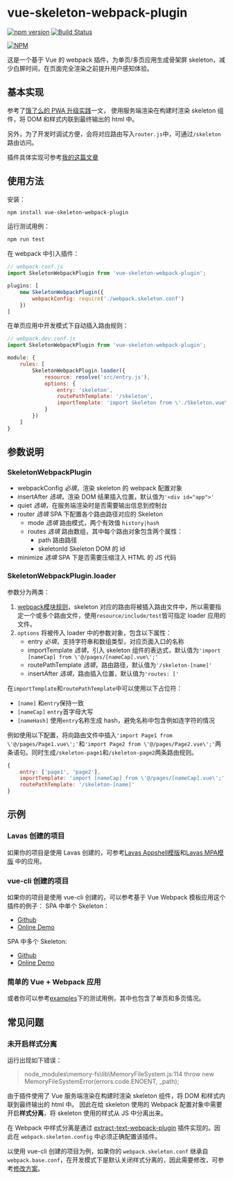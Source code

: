 vue-skeleton-webpack-plugin
===================

[![npm version](https://badge.fury.io/js/vue-skeleton-webpack-plugin.svg)](https://badge.fury.io/js/vue-skeleton-webpack-plugin)
[![Build Status](https://travis-ci.org/lavas-project/vue-skeleton-webpack-plugin.svg?branch=master)](https://travis-ci.org/lavas-project/vue-skeleton-webpack-plugin)

[![NPM](https://nodei.co/npm/vue-skeleton-webpack-plugin.png?downloads=true&downloadRank=true&stars=true)](https://nodei.co/npm/vue-skeleton-webpack-plugin/)

这是一个基于 Vue 的 webpack 插件，为单页/多页应用生成骨架屏 skeleton，减少白屏时间，在页面完全渲染之前提升用户感知体验。

## 基本实现

参考了[饿了么的 PWA 升级实践](https://huangxuan.me/2017/07/12/upgrading-eleme-to-pwa/)一文，
使用服务端渲染在构建时渲染 skeleton 组件，将 DOM 和样式内联到最终输出的 html 中。

另外，为了开发时调试方便，会将对应路由写入`router.js`中，可通过`/skeleton`路由访问。

插件具体实现可参考[我的这篇文章](https://xiaoiver.github.io/coding/2017/07/30/%E4%B8%BAvue%E9%A1%B9%E7%9B%AE%E6%B7%BB%E5%8A%A0%E9%AA%A8%E6%9E%B6%E5%B1%8F.html)

## 使用方法

安装：
```bash
npm install vue-skeleton-webpack-plugin
```

运行测试用例：
```bash
npm run test
```

在 webpack 中引入插件：
```js
// webpack.conf.js
import SkeletonWebpackPlugin from 'vue-skeleton-webpack-plugin';

plugins: [
    new SkeletonWebpackPlugin({
        webpackConfig: require('./webpack.skeleton.conf')
    })
]
```

在单页应用中开发模式下自动插入路由规则：
```js
// webpack.dev.conf.js
import SkeletonWebpackPlugin from 'vue-skeleton-webpack-plugin';

module: {
    rules: [
        SkeletonWebpackPlugin.loader({
            resource: resolve('src/entry.js'),
            options: {
                entry: 'skeleton',
                routePathTemplate: '/skeleton',
                importTemplate: 'import Skeleton from \'./Skeleton.vue\';'
            }
        })
    ]
}
```

## 参数说明

### SkeletonWebpackPlugin

- webpackConfig *必填*，渲染 skeleton 的 webpack 配置对象
- insertAfter *选填*，渲染 DOM 结果插入位置，默认值为`'<div id="app">'`
- quiet *选填*，在服务端渲染时是否需要输出信息到控制台
- router *选填* SPA 下配置各个路由路径对应的 Skeleton
    - mode *选填* 路由模式，两个有效值 `history|hash`
    - routes *选填* 路由数组，其中每个路由对象包含两个属性：
        - path 路由路径
        - skeletonId Skeleton DOM 的 id
- minimize *选填* SPA 下是否需要压缩注入 HTML 的 JS 代码

### SkeletonWebpackPlugin.loader

参数分为两类：
1. [ webpack模块规则](https://doc.webpack-china.org/configuration/module/#rule)，skeleton 对应的路由将被插入路由文件中，所以需要指定一个或多个路由文件，使用`resource/include/test`皆可指定 loader 应用的文件。
2. `options` 将被传入 loader 中的参数对象，包含以下属性：
    - entry *必填*，支持字符串和数组类型，对应页面入口的名称
    - importTemplate *选填*，引入 skeleton 组件的表达式，默认值为`'import [nameCap] from \'@/pages/[nameCap].vue\';'`
    - routePathTemplate *选填*，路由路径，默认值为`'/skeleton-[name]'`
    - insertAfter *选填*，路由插入位置，默认值为`'routes: ['`

在`importTemplate`和`routePathTemplate`中可以使用以下占位符：
- `[name]` 和`entry`保持一致
- `[nameCap]` `entry`首字母大写
- `[nameHash]` 使用`entry`名称生成 hash，避免名称中包含例如连字符的情况

例如使用以下配置，将向路由文件中插入`'import Page1 from \'@/pages/Page1.vue\';'`和`'import Page2 from \'@/pages/Page2.vue\';'`两条语句。同时生成`/skeleton-page1`和`/skeleton-page2`两条路由规则。
```js
{
    entry: ['page1', 'page2'],
    importTemplate: 'import [nameCap] from \'@/pages/[nameCap].vue\';',
    routePathTemplate: '/skeleton-[name]'
}
```

## 示例

### Lavas 创建的项目

如果你的项目是使用 Lavas 创建的，可参考[Lavas Appshell模版](https://github.com/lavas-project/lavas-template-vue-appshell)和[Lavas MPA模版](https://github.com/lavas-project/lavas-template-vue-mpa) 中的应用。

### vue-cli 创建的项目

如果你的项目是使用 vue-cli 创建的，可以参考基于 Vue Webpack 模板应用这个插件的例子：
SPA 中单个 Skeleton：
* [Github](https://github.com/xiaoiver/skeleton-demo)
* [Online Demo](https://xiaoiver.github.io/skeleton-demo/#/)

SPA 中多个 Skeleton:
* [Github](https://github.com/xiaoiver/multi-skeleton-demo)
* [Online Demo](https://xiaoiver.github.io/multi-skeleton-demo/#/)

### 简单的 Vue + Webpack 应用

或者你可以参考[examples](https://github.com/lavas-project/vue-skeleton-webpack-plugin/tree/master/examples)下的测试用例，其中也包含了单页和多页情况。

## 常见问题

### 未开启样式分离

运行出现如下错误：
> node_modules\memory-fs\lib\MemoryFileSystem.js:114
> throw new MemoryFileSystemError(errors.code.ENOENT, _path);

由于插件使用了 Vue 服务端渲染在构建时渲染 skeleton 组件，将 DOM 和样式内联到最终输出的 html 中。
因此在给 skeleton 使用的 Webpack 配置对象中需要开启**样式分离**，将 skeleton 使用的样式从 JS 中分离出来。

在 Webpack 中样式分离是通过 [extract-text-webpack-plugin](https://doc.webpack-china.org/plugins/extract-text-webpack-plugin) 插件实现的。因此在 `webpack.skeleton.config` 中必须正确配置该插件。

以使用 vue-cli 创建的项目为例，如果你的 `webpack.skeleton.conf` 继承自 `webpack.base.conf`，在开发模式下是默认关闭样式分离的，因此需要修改，可参考[修改方案](https://github.com/lavas-project/vue-skeleton-webpack-plugin/issues/11#issuecomment-377845362)。
